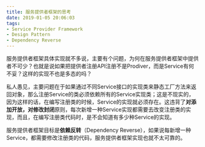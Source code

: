 ```yaml
---
title: 服务提供者框架的思考
date: 2019-01-05 20:06:03
tags:
- Service Provider Framework
- Design Pattern
- Dependency Reverse
---
```


服务提供者框架具体实现就不多说，主要有个问题，为何在服务提供者框架中提供者不可少？也就是说如果把提供者注册API注册不是Prodiver，而是Service有何不妥？这样的实现不也是多态的吗？

私人愚见，主要问题在于如果通过不同Service接口的实现类来静态工厂方法来返回对象，那么注册Service的类必须依赖所有的Service实现类；这是不现实的，因为这样的话，在编写注册类的时候，Service的实现就必须存在。这违背了**对添加开放，对修改封闭**原则，每次新增一种Service实现都需要去改变注册类的实现，而且，在编写注册类代码时，是不会知道有多少种Service的实现。

服务提供者框架目标是**依赖反转**（Dependency Reverse），如果说每新增一种Service，都需要修改注册类的代码，服务提供者框架实现也就不太可靠的。